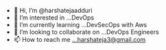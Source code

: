 - 👋 Hi, I’m @harshatejaadduri
- 👀 I’m interested in ...DevOps
- 🌱 I’m currently learning ...DevSecOps with Aws
- 💞️ I’m looking to collaborate on ...DevOps Engineers
- 📫 How to reach me ...harshateja3@gmail.com

<!---
harshatejaadduri/harshatejaadduri is a ✨ special ✨ repository because its `README.md` (this file) appears on your GitHub profile.
You can click the Preview link to take a look at your changes.
--->
